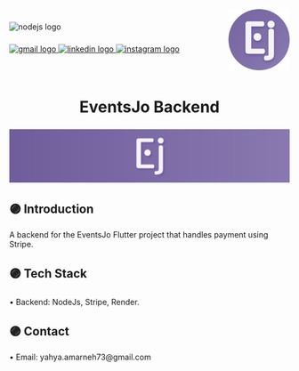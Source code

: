 
<img align="right" height="110" src="assets/git_images/logo.png"  />

###

<div align="left">
  <img src="https://cdn.jsdelivr.net/gh/devicons/devicon@latest/icons/nodejs/nodejs-original.svg" height="30" alt="nodejs logo"  />
</div>

###

<div align="left">
  <a href="mailto:yahya.amarneh73@gmail.com">
  <img src="https://img.shields.io/static/v1?message=Gmail&logo=gmail&label=&color=D14836&logoColor=white&labelColor=&style=for-the-badge" height="35" alt="gmail logo"  />
  </a>
  <a href="https://www.linkedin.com/in/yahya-amarneh-315528229/">
  <img src="https://img.shields.io/static/v1?message=LinkedIn&logo=linkedin&label=&color=0077B5&logoColor=white&labelColor=&style=for-the-badge" height="35" alt="linkedin logo"  />
  </a>
  <a href="https://www.instagram.com/yahyaamarneh_/">
  <img src="https://img.shields.io/static/v1?message=Instagram&logo=instagram&label=&color=E4405F&logoColor=white&labelColor=&style=for-the-badge" height="35" alt="instagram logo"  />
  </a>
</div>

###

<br clear="both">

<h1 align="center">EventsJo Backend</h1>

###

<div align="center">
  <img  src="assets/git_images/banner.jpg"  />
</div>

###

<h2 align="left">🟣 Introduction</h2>

<p align="left">A backend for the EventsJo Flutter project that handles payment using Stripe.</p>

###

<h2 align="left">🟣 Tech Stack</h2>

###

<p align="left">• Backend: NodeJs, Stripe, Render.</p>

###

<h2 align="left">🟣 Contact</h2>

<p align="left">• Email: yahya.amarneh73@gmail.com</p>



